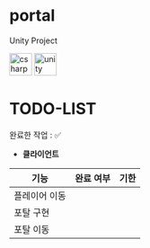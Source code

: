 # portal
 Unity Project


<img src="https://cdn.jsdelivr.net/gh/devicons/devicon/icons/csharp/csharp-original.svg" alt="csharp" width="40" height="40"/>
<img src="https://cdn.jsdelivr.net/gh/devicons/devicon/icons/unity/unity-original.svg" alt="unity" width="40" height="40"/>


# TODO-LIST

완료한 작업 : ✅

 - **클라이언트**
 
| 기능                      | 완료 여부 | 기한 |
| ------------------------ | --------- | ------ |
| 플레이어 이동   						   |         |        |
| 포탈 구현       						   |         |        |
| 포탈 이동       						   |         |        |


